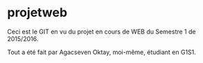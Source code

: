 # projetweb

Ceci est le GIT en vu du projet en cours de WEB du Semestre 1 de 2015/2016.

Tout a été fait par Agacseven Oktay, moi-même, étudiant en G1S1.
